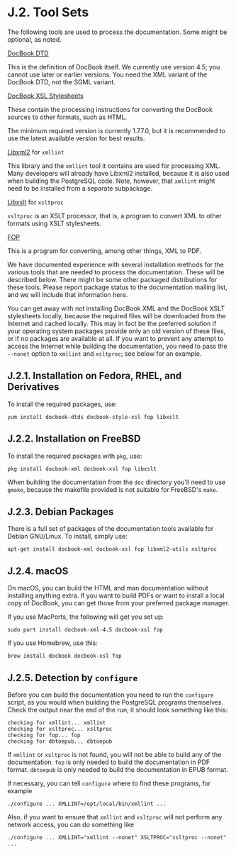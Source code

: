 # J.2. Tool Sets

The following tools are used to process the documentation. Some might be optional, as noted.

[DocBook DTD](https://www.oasis-open.org/docbook/)

This is the definition of DocBook itself. We currently use version 4.5; you cannot use later or earlier versions. You need the XML variant of the DocBook DTD, not the SGML variant.

[DocBook XSL Stylesheets](https://github.com/docbook/wiki/wiki/DocBookXslStylesheets)

These contain the processing instructions for converting the DocBook sources to other formats, such as HTML.

The minimum required version is currently 1.77.0, but it is recommended to use the latest available version for best results.

[Libxml2](http://xmlsoft.org/) for `xmllint`

This library and the `xmllint` tool it contains are used for processing XML. Many developers will already have Libxml2 installed, because it is also used when building the PostgreSQL code. Note, however, that `xmllint` might need to be installed from a separate subpackage.

[Libxslt](http://xmlsoft.org/XSLT/) for `xsltproc`

`xsltproc` is an XSLT processor, that is, a program to convert XML to other formats using XSLT stylesheets.

[FOP](https://xmlgraphics.apache.org/fop/)

This is a program for converting, among other things, XML to PDF.

We have documented experience with several installation methods for the various tools that are needed to process the documentation. These will be described below. There might be some other packaged distributions for these tools. Please report package status to the documentation mailing list, and we will include that information here.

You can get away with not installing DocBook XML and the DocBook XSLT stylesheets locally, because the required files will be downloaded from the Internet and cached locally. This may in fact be the preferred solution if your operating system packages provide only an old version of these files, or if no packages are available at all. If you want to prevent any attempt to access the Internet while building the documentation, you need to pass the `--nonet` option to `xmllint` and `xsltproc`; see below for an example.

## J.2.1. Installation on Fedora, RHEL, and Derivatives

To install the required packages, use:

```
yum install docbook-dtds docbook-style-xsl fop libxslt
```

## J.2.2. Installation on FreeBSD

To install the required packages with `pkg`, use:

```
pkg install docbook-xml docbook-xsl fop libxslt
```

When building the documentation from the `doc` directory you'll need to use `gmake`, because the makefile provided is not suitable for FreeBSD's `make`.

## J.2.3. Debian Packages

There is a full set of packages of the documentation tools available for Debian GNU/Linux. To install, simply use:

```
apt-get install docbook-xml docbook-xsl fop libxml2-utils xsltproc
```

## J.2.4. macOS

On macOS, you can build the HTML and man documentation without installing anything extra. If you want to build PDFs or want to install a local copy of DocBook, you can get those from your preferred package manager.

If you use MacPorts, the following will get you set up:

```
sudo port install docbook-xml-4.5 docbook-xsl fop
```

If you use Homebrew, use this:

```
brew install docbook docbook-xsl fop
```

## J.2.5. Detection by `configure`

Before you can build the documentation you need to run the `configure` script, as you would when building the PostgreSQL programs themselves. Check the output near the end of the run; it should look something like this:

```
checking for xmllint... xmllint
checking for xsltproc... xsltproc
checking for fop... fop
checking for dbtoepub... dbtoepub
```

If `xmllint` or `xsltproc` is not found, you will not be able to build any of the documentation. `fop` is only needed to build the documentation in PDF format. `dbtoepub` is only needed to build the documentation in EPUB format.

If necessary, you can tell `configure` where to find these programs, for example

```
./configure ... XMLLINT=/opt/local/bin/xmllint ...
```

Also, if you want to ensure that `xmllint` and `xsltproc` will not perform any network access, you can do something like

```
./configure ... XMLLINT="xmllint --nonet" XSLTPROC="xsltproc --nonet" ...
```
